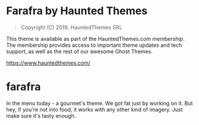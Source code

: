 Farafra by Haunted Themes
============================

> Copyright (C) 2019, HauntedThemes SRL

This theme is available as part of the HauntedThemes.com membership. The membership provides
access to important theme updates and tech support, as well as the rest of 
our awesome Ghost Themes.

https://www.hauntedthemes.com/

# farafra
In the menu today - a gourmet's theme. We got fat just by working on it. But hey, if you're not into food, it works with any other kind of imagery. Just make sure it's tasty enough.